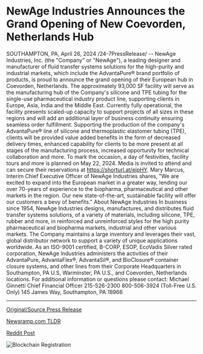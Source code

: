 # NewAge Industries Announces the Grand Opening of New Coevorden, Netherlands Hub

SOUTHAMPTON, PA, April 26, 2024 /24-7PressRelease/ -- NewAge Industries, Inc. (the "Company" or "NewAge"), a leading designer and manufacturer of fluid transfer systems solutions for the high-purity and industrial markets, which include the AdvantaPure® brand portfolio of products, is proud to announce the grand opening of their European hub in Coevorden, Netherlands.  The approximately 93,000 SF facility will serve as the manufacturing hub of the Company's silicone and TPE tubing for the single-use pharmaceutical industry product line, supporting clients in Europe, Asia, India and the Middle East. Currently fully operational, the facility presents scaled-up capacity to support projects of all sizes in these regions and will add an additional layer of business continuity ensuring seamless order fulfillment.  Supporting the production of the company's AdvantaPure® line of silicone and thermoplastic elastomer tubing (TPE), clients will be provided value added benefits in the form of decreased delivery times, enhanced capability for clients to be more present at all stages of the manufacturing process, increased opportunity for technical collaboration and more.  To mark the occasion, a day of festivities, facility tours and more is planned on May 22, 2024. Media is invited to attend and can secure their reservations at https://shorturl.at/ejpHY.  Mary Marcus, Interim Chief Executive Officer of NewAge Industries shares, "We are excited to expand into the European market in a greater way, lending our over 70-years of experience to the biopharma, pharmaceutical and other markets in the region. Our new state-of-the-art, sustainable facility will offer our customers a bevy of benefits."  About NewAge Industries  In business since 1954, NewAge Industries designs, manufactures, and distributes fluid transfer systems solutions, of a variety of materials, including silicone, TPE, rubber and more, in reinforced and unreinforced styles for the high purity pharmaceutical and biopharma markets, industrial and other various markets.  The Company maintains a large inventory and leverages their vast, global distributor network to support a variety of unique applications worldwide.  As an ISO-9001 certified, B-CORP, ESOP, EcoVadis Silver rated corporation, NewAge Industries administers the activities of their AdvantaPure, AdvantaFlex®, AdvantaSil®, and BioClosure® container closure systems, and other lines from their Corporate Headquarters in Southampton, PA U.S, Warminster, PA U.S., and Coevorden, Netherlands locations.  For additional information or questions please contact:  Michael Ginnetti Chief Financial Officer 215-526-2300 800-506-3924 (Toll-Free U.S. Only) 145 James Way, Southampton, PA 18966 

---

[Original/Source Press Release](https://www.24-7pressrelease.com/press-release/510397/newage-industries-announces-the-grand-opening-of-new-coevorden-netherlands-hub)
                    

[Newsramp.com TLDR](https://newsramp.com/curated-news/newage-industries-inc-announces-grand-opening-of-european-hub-in-coevorden-netherlands/3f412268eb600e0dc09323b55c14f07e) 

 



[Reddit Post](https://www.reddit.com/r/newsramp/comments/1cdf042/newage_industries_inc_announces_grand_opening_of/) 



![Blockchain Registration](https://cdn.newsramp.app/24-7PressRelease/qrcode/244/26/pint0Ias.webp)